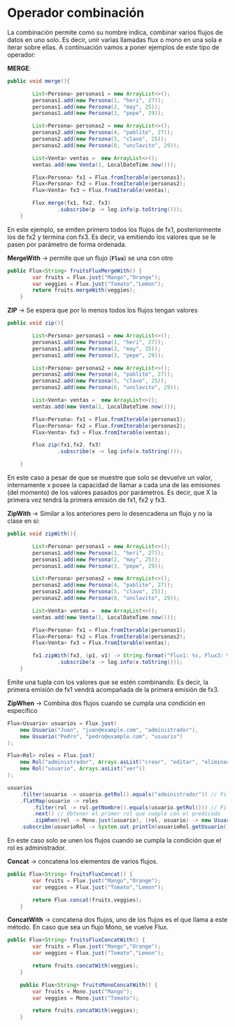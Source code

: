# Operador combinación

La combinación permite como su nombre indica, combinar varios flujos de datos en uno solo. Es decir, unir varias llamadas flux o mono en una sola e iterar sobre ellas. A continuación vamos a poner ejemplos de este tipo de operador:

**MERGE**:

```java
public void merge(){

        List<Persona> personas1 = new ArrayList<>();
        personas1.add(new Persona(1, "heri", 27));
        personas1.add(new Persona(2, "may", 25));
        personas1.add(new Persona(3, "pepe", 29));

        List<Persona> personas2 = new ArrayList<>();
        personas2.add(new Persona(4, "pablito", 27));
        personas2.add(new Persona(5, "clavo", 25));
        personas2.add(new Persona(6, "unclavito", 29));

        List<Venta> ventas =  new ArrayList<>();
        ventas.add(new Venta(1, LocalDateTime.now()));

        Flux<Persona> fx1 = Flux.fromIterable(personas1);
        Flux<Persona> fx2 = Flux.fromIterable(personas2);
        Flux<Venta> fx3 = Flux.fromIterable(ventas);

        Flux.merge(fx1, fx2, fx3)
                .subscribe(p -> log.info(p.toString()));
    }
```

En este ejemplo, se emiten primero todos los flujos de fx1, posteriormente los de fx2 y termina con fx3. Es decir, va emitiendo los valores que se le pasen por parámetro de forma ordenada.

**MergeWith** → permite que un flujo (**`Flux`**) se una con otro

```java
public Flux<String> fruitsFluxMergeWith() {
        var fruits = Flux.just("Mango","Orange");
        var veggies = Flux.just("Tomato","Lemon");
        return fruits.mergeWith(veggies);
    }
```

**ZIP** → Se espera que por lo menos todos los flujos tengan valores

```java
public void zip(){

        List<Persona> personas1 = new ArrayList<>();
        personas1.add(new Persona(1, "heri", 27));
        personas1.add(new Persona(2, "may", 25));
        personas1.add(new Persona(3, "pepe", 29));

        List<Persona> personas2 = new ArrayList<>();
        personas2.add(new Persona(4, "pablito", 27));
        personas2.add(new Persona(5, "clavo", 25));
        personas2.add(new Persona(6, "unclavito", 29));

        List<Venta> ventas =  new ArrayList<>();
        ventas.add(new Venta(1, LocalDateTime.now()));

        Flux<Persona> fx1 = Flux.fromIterable(personas1);
        Flux<Persona> fx2 = Flux.fromIterable(personas2);
        Flux<Venta> fx3 = Flux.fromIterable(ventas);

        Flux.zip(fx1,fx2, fx3)
                .subscribe(x -> log.info(x.toString()));

    }
```

En este caso a pesar de que se muestre que solo se devuelve un valor, internamente x posee la capacidad de llamar a cada una de las emisiones (del momento) de los valores pasados por parámetros. Es decir, que X la primera vez tendrá la primera emisión de fx1, fx2 y fx3.

**ZipWith** → Similar a los anteriores pero lo desencadena un flujo y no la clase en si:

```java
public void zipWith(){

        List<Persona> personas1 = new ArrayList<>();
        personas1.add(new Persona(1, "heri", 27));
        personas1.add(new Persona(2, "may", 25));
        personas1.add(new Persona(3, "pepe", 29));

        List<Persona> personas2 = new ArrayList<>();
        personas2.add(new Persona(4, "pablito", 27));
        personas2.add(new Persona(5, "clavo", 25));
        personas2.add(new Persona(6, "unclavito", 29));

        List<Venta> ventas =  new ArrayList<>();
        ventas.add(new Venta(1, LocalDateTime.now()));

        Flux<Persona> fx1 = Flux.fromIterable(personas1);
        Flux<Persona> fx2 = Flux.fromIterable(personas2);
        Flux<Venta> fx3 = Flux.fromIterable(ventas);

        fx1.zipWith(fx3, (p1, v1) -> String.format("Flux1: %s, Flux3: %s", p1, v1))
                .subscribe(x -> log.info(x.toString()));
    }
```

Emite una tupla con los valores que se estén combinando. Es decir, la primera emisión de fx1 vendrá acompañada de la primera emisión de fx3.

**ZipWhen** → Combina dos flujos cuando se cumpla una condición en específico

```java
Flux<Usuario> usuarios = Flux.just(
    new Usuario("Juan", "juan@example.com", "administrador"),
    new Usuario("Pedro", "pedro@example.com", "usuario")
);

Flux<Rol> roles = Flux.just(
    new Rol("administrador", Arrays.asList("crear", "editar", "eliminar")),
    new Rol("usuario", Arrays.asList("ver"))
);

usuarios
    .filter(usuario -> usuario.getRol().equals("administrador")) // Filtrar solo los usuarios con rol "administrador"
    .flatMap(usuario -> roles
        .filter(rol -> rol.getNombre().equals(usuario.getRol())) // Filtrar solo el rol correspondiente al usuario
        .next() // Obtener el primer rol que cumple con el predicado
        .zipWhen(rol -> Mono.just(usuario), (rol, usuario) -> new UsuarioRol(usuario, rol))) // Combinar el usuario y el rol
    .subscribe(usuarioRol -> System.out.println(usuarioRol.getUsuario().getNombre() + " tiene el rol " + usuarioRol.getRol().getNombre()));
```

En este caso solo se unen los flujos cuando se cumpla la condición que el rol es administrador.

**Concat** → concatena los elementos de varios flujos.

```java
public Flux<String> fruitsFluxConcat() {
        var fruits = Flux.just("Mango","Orange");
        var veggies = Flux.just("Tomato","Lemon");

        return Flux.concat(fruits,veggies);
    }
```

**ConcatWith** → concatena dos flujos, uno de los flujos es el que llama a este método. En caso que sea un flujo Mono, se vuelve Flux.

```java
public Flux<String> fruitsFluxConcatWith() {
        var fruits = Flux.just("Mango","Orange");
        var veggies = Flux.just("Tomato","Lemon");

        return fruits.concatWith(veggies);
    }

    public Flux<String> fruitsMonoConcatWith() {
        var fruits = Mono.just("Mango");
        var veggies = Mono.just("Tomato");

        return fruits.concatWith(veggies);
    }
```